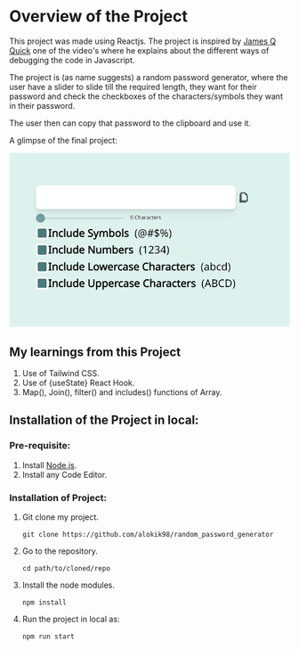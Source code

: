 # Overview of the Project

This project was made using Reactjs.
The project is inspired by [James Q Quick](https://www.youtube.com/c/JamesQQuick) one of the video's where he explains about the different ways of debugging the code in Javascript.

The project is (as name suggests) a random password generator, where the user have a slider to slide till the required length, they want for their password and check the checkboxes of the characters/symbols they want in their password.

The user then can copy that password to the clipboard and use it.

A glimpse of the final project:

![Final Design](https://github.com/alokik98/random_password_generator/blob/main/Final%20Design.png)

## My learnings from this Project

1. Use of Tailwind CSS.
2. Use of {useState} React Hook.
3. Map(), Join(), filter() and includes() functions of Array.

## Installation of the Project in local:

### Pre-requisite:
1. Install [Node.js](https://nodejs.org/en/download/).
2. Install any Code Editor.

### Installation of Project:

1. Git clone my project.
 
   ```
   git clone https://github.com/alokik98/random_password_generator
   ```
2. Go to the repository.
   
   ```
   cd path/to/cloned/repo
   ```
3. Install the node modules.
   
   ```
   npm install
   ```
4. Run the project in local as:
   
   ```
   npm run start
   ```